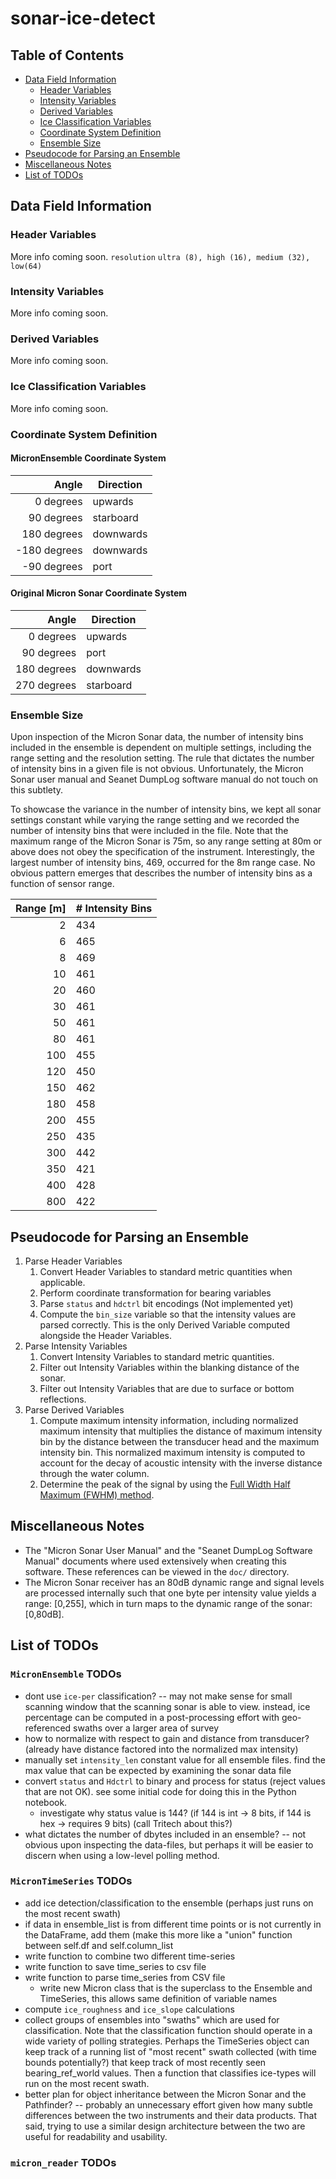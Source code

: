 # sonar-ice-detect
<!---------------------------------------------------------------------------->

## Table of Contents 
- [Data Field Information](#data-field-information)
  - [Header Variables](#header-variables)
  - [Intensity Variables](#intensity-variables)
  - [Derived Variables](#derived-variables)  
  - [Ice Classification Variables](#ice-classification-variables)
  - [Coordinate System Definition](#coordinate-system-definition)
  - [Ensemble Size](#ensemble-size)
- [Pseudocode for Parsing an Ensemble](#pseudocode-for-parsing-an-ensemble)
- [Miscellaneous Notes](#miscellaneous-notes)
- [List of TODOs](#list-of-todos)


<!-------------------------------------
Notes:
- red color:  cc0000
- blue color: 0000cc

Most Recent Changes:
- hard-coded size of array to ensure arrays are all the same size 
- added salt-water flag 
- added ability to save and open csv files 

Changes to Make before Commit:
-------------------------------------->


<!---------------------------------------------------------------------------->
## Data Field Information 

<!------------------------------------>
### Header Variables 
More info coming soon.
`resolution`  `ultra (8), high (16), medium (32), low(64)`

<!------------------------------------>
### Intensity Variables 
More info coming soon.

<!------------------------------------>
### Derived Variables 
More info coming soon.

<!------------------------------------>
### Ice Classification Variables 
More info coming soon.

<!------------------------------------>
### Coordinate System Definition
#### MicronEnsemble Coordinate System
| Angle       | Direction   | 
| ---:        | ---         | 
| 0   degrees |  upwards    |
| 90  degrees |  starboard  |
| 180 degrees |  downwards  |
| -180 degrees|  downwards  |
| -90 degrees |  port       |

#### Original Micron Sonar Coordinate System
| Angle       | Direction   | 
| ---:        | ---         | 
| 0   degrees |  upwards    |
| 90  degrees |  port       |
| 180 degrees |  downwards  |
| 270 degrees |  starboard  |

<!------------------------------------>
### Ensemble Size 
Upon inspection of the Micron Sonar data, the number of intensity bins included in the ensemble is dependent on multiple settings, including the range setting and the resolution setting. The rule that dictates the number of intensity bins in a given file is not obvious. Unfortunately, the Micron Sonar user manual and Seanet DumpLog software manual do not touch on this subtlety.

To showcase the variance in the number of intensity bins, we kept all sonar settings constant while varying the range setting and we recorded the number of intensity bins that were included in the file. Note that the maximum range of the Micron Sonar is 75m, so any range setting at 80m or above does not obey the specification of the instrument. Interestingly, the largest number of intensity bins, 469, occurred for the 8m range case. No obvious pattern emerges that describes the number of intensity bins as a function of sensor range. 

| Range [m]   | # Intensity Bins|
| ---:        | ---             | 
| 2           | 434             |
| 6           | 465             |
| 8           | 469             |
| 10          | 461             |
| 20          | 460             |
| 30          | 461             |
| 50          | 461             |
| 80          | 461             |
| 100         | 455             |
| 120         | 450             |
| 150         | 462             |
| 180         | 458             |
| 200         | 455             |
| 250         | 435             |
| 300         | 442             |
| 350         | 421             |
| 400         | 428             |
| 800         | 422             |


<!---------------------------------------------------------------------------->
## Pseudocode for Parsing an Ensemble
1. Parse Header Variables
    1. Convert Header Variables to standard metric quantities when applicable.
    1. Perform coordinate transformation for bearing variables
    1. Parse `status` and `hdctrl` bit encodings (Not implemented yet)
    1. Compute the `bin_size` variable so that the intensity values are parsed correctly. This is the only Derived Variable computed alongside the Header Variables.
1. Parse Intensity Variables
    1. Convert Intensity Variables to standard metric quantities.
    1. Filter out Intensity Variables within the blanking distance of the sonar.
    1. Filter out Intensity Variables that are due to surface or bottom reflections. 
1. Parse Derived Variables 
    1. Compute maximum intensity information, including normalized maximum intensity that multiplies the distance of maximum intensity bin by the distance between the transducer head and the maximum intensity bin. This normalized maximum intensity is computed to account for the decay of acoustic intensity with the inverse distance through the water column.
    1. Determine the peak of the signal by using the [Full Width Half Maximum (FWHM) method](https://en.wikipedia.org/wiki/Full_width_at_half_maximum).


<!---------------------------------------------------------------------------->
## Miscellaneous Notes
- The "Micron Sonar User Manual" and the "Seanet DumpLog Software Manual" documents where used extensively when creating this software. These references can be viewed in the `doc/` directory.
- The Micron Sonar receiver has an 80dB dynamic range and signal levels are processed internally such that one byte per intensity value yields a range: [0,255], which in turn maps to the dynamic range of the sonar: [0,80dB].


<!---------------------------------------------------------------------------->
## List of TODOs

<!------------------------------------>
### `MicronEnsemble` TODOs
- dont use `ice-per` classification? -- may not make sense for small scanning window that the scanning sonar is able to view. instead, ice percentage can be computed in a post-processing effort with geo-referenced swaths over a larger area of survey  
- how to normalize with respect to gain and distance from transducer? (already have distance factored into the normalized max intensity)
- manually set `intensity_len` constant value for all ensemble files. find the max value that can be expected by examining the sonar data file 
- convert `status` and `Hdctrl` to binary and process for status (reject values that are not OK). see some initial code for doing this in the Python notebook. 
    - investigate why status value is 144? (if 144 is int -> 8 bits, if 144 is hex -> requires 9 bits) (call Tritech about this?)
- what dictates the number of dbytes included in an ensemble? -- not obvious upon inspecting the data-files, but perhaps it will be easier to discern when using a low-level polling method. 
 
<!------------------------------------>
### `MicronTimeSeries` TODOs
- add ice detection/classification to the ensemble (perhaps just runs on the most recent swath)
- if data in ensemble_list is from different time points or is not currently in the DataFrame, add them (make this more like a "union" function between self.df and self.column_list
- write function to combine two different time-series 
- write function to save time_series to csv file 
- write function to parse time_series from CSV file 
    - write new Micron class that is the superclass to the Ensemble and TimeSeries, this allows same definition of variable names 
- compute `ice_roughness` and `ice_slope` calculations 
- collect groups of ensembles into "swaths" which are used for classification. Note that the classification function should operate in a wide variety of polling strategies. Perhaps the TimeSeries object can keep track of a running list of "most recent" swath collected (with time bounds potentially?) that keep track of most recently seen bearing_ref_world values. Then a function that classifies ice-types will run on the most recent swath.
- better plan for object inheritance between the Micron Sonar and the Pathfinder? -- probably an unnecessary effort given how many subtle differences between the two instruments and their data products. That said, trying to use a similar design architecture between the two are useful for readability and usability. 

<!------------------------------------>
### `micron_reader` TODOs
